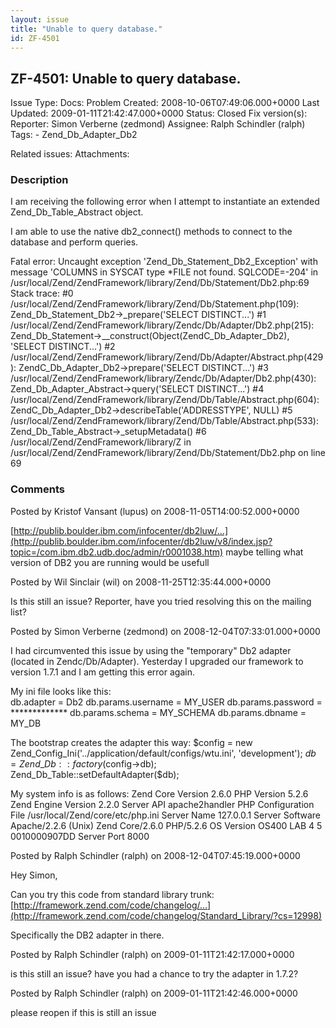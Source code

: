 ```yaml
---
layout: issue
title: "Unable to query database."
id: ZF-4501
---
```


ZF-4501: Unable to query database.
----------------------------------

 Issue Type: Docs: Problem Created: 2008-10-06T07:49:06.000+0000 Last Updated: 2009-01-11T21:42:47.000+0000 Status: Closed Fix version(s): 
 Reporter:  Simon Verberne (zedmond)  Assignee:  Ralph Schindler (ralph)  Tags: - Zend\_Db\_Adapter\_Db2
 
 Related issues: 
 Attachments: 
### Description

I am receiving the following error when I attempt to instantiate an extended Zend\_Db\_Table\_Abstract object.

I am able to use the native db2\_connect() methods to connect to the database and perform queries.

Fatal error: Uncaught exception 'Zend\_Db\_Statement\_Db2\_Exception' with message 'COLUMNS in SYSCAT type \*FILE not found. SQLCODE=-204' in /usr/local/Zend/ZendFramework/library/Zend/Db/Statement/Db2.php:69 Stack trace: #0 /usr/local/Zend/ZendFramework/library/Zend/Db/Statement.php(109): Zend\_Db\_Statement\_Db2->\_prepare('SELECT DISTINCT...') #1 /usr/local/Zend/ZendFramework/library/Zendc/Db/Adapter/Db2.php(215): Zend\_Db\_Statement->\_\_construct(Object(ZendC\_Db\_Adapter\_Db2), 'SELECT DISTINCT...') #2 /usr/local/Zend/ZendFramework/library/Zend/Db/Adapter/Abstract.php(429): ZendC\_Db\_Adapter\_Db2->prepare('SELECT DISTINCT...') #3 /usr/local/Zend/ZendFramework/library/Zendc/Db/Adapter/Db2.php(430): Zend\_Db\_Adapter\_Abstract->query('SELECT DISTINCT...') #4 /usr/local/Zend/ZendFramework/library/Zend/Db/Table/Abstract.php(604): ZendC\_Db\_Adapter\_Db2->describeTable('ADDRESSTYPE', NULL) #5 /usr/local/Zend/ZendFramework/library/Zend/Db/Table/Abstract.php(533): Zend\_Db\_Table\_Abstract->\_setupMetadata() #6 /usr/local/Zend/ZendFramework/library/Z in /usr/local/Zend/ZendFramework/library/Zend/Db/Statement/Db2.php on line 69

 

 

### Comments

Posted by Kristof Vansant (lupus) on 2008-11-05T14:00:52.000+0000

[http://publib.boulder.ibm.com/infocenter/db2luw/…](http://publib.boulder.ibm.com/infocenter/db2luw/v8/index.jsp?topic=/com.ibm.db2.udb.doc/admin/r0001038.htm) maybe telling what version of DB2 you are running would be usefull

 

 

Posted by Wil Sinclair (wil) on 2008-11-25T12:35:44.000+0000

Is this still an issue? Reporter, have you tried resolving this on the mailing list?

 

 

Posted by Simon Verberne (zedmond) on 2008-12-04T07:33:01.000+0000

I had circumvented this issue by using the "temporary" Db2 adapter (located in Zendc/Db/Adapter). Yesterday I upgraded our framework to version 1.7.1 and I am getting this error again.

My ini file looks like this:  
 db.adapter = Db2 db.params.username = MY\_USER db.params.password = \*\*\*\*\*\*\*\*\*\*\*\*\* db.params.schema = MY\_SCHEMA db.params.dbname = MY\_DB

The bootstrap creates the adapter this way: $config = new Zend\_Config\_Ini('../application/default/configs/wtu.ini', 'development'); $db = Zend\_Db::factory($config->db); Zend\_Db\_Table::setDefaultAdapter($db);

My system info is as follows: Zend Core Version 2.6.0 PHP Version 5.2.6 Zend Engine Version 2.2.0 Server API apache2handler PHP Configuration File /usr/local/Zend/core/etc/php.ini Server Name 127.0.0.1 Server Software Apache/2.2.6 (Unix) Zend Core/2.6.0 PHP/5.2.6 OS Version OS400 LAB 4 5 0010000907DD Server Port 8000

 

 

Posted by Ralph Schindler (ralph) on 2008-12-04T07:45:19.000+0000

Hey Simon,

Can you try this code from standard library trunk: [http://framework.zend.com/code/changelog/…](http://framework.zend.com/code/changelog/Standard_Library/?cs=12998)

Specifically the DB2 adapter in there.

 

 

Posted by Ralph Schindler (ralph) on 2009-01-11T21:42:17.000+0000

is this still an issue? have you had a chance to try the adapter in 1.7.2?

 

 

Posted by Ralph Schindler (ralph) on 2009-01-11T21:42:46.000+0000

please reopen if this is still an issue

 

 